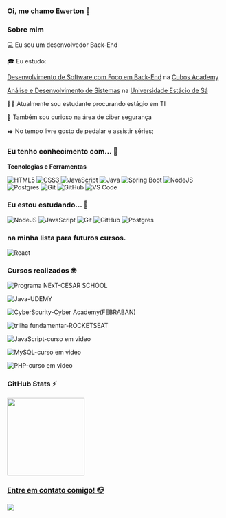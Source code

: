 
### Oi, me chamo Ewerton 👋

### Sobre mim

💻 Eu sou um desenvolvedor Back-End

🎓 Eu estudo:

[Desenvolvimento de Software com Foco em Back-End](https://cubos.academy/cursos/desenvolvimento-de-software) na [Cubos Academy](https://cubos.academy/)

[Análise e Desenvolvimento de Sistemas](https://estacio.br/cursos/graduacao/analise-e-desenvolvimento-de-sistemas) na [Universidade Estácio de Sá](https://estacio.br/)

👩‍💻 Atualmente sou estudante procurando estágio em TI

🔎 Também sou curioso na área de ciber segurança

✒️ No tempo livre gosto de pedalar e assistir séries;

### Eu tenho conhecimento com... 🔧

**Tecnologias e Ferramentas**

![HTML5](https://img.shields.io/badge/html5-%23E34F26.svg?style=for-the-badge&logo=html5&logoColor=white)
![CSS3](https://img.shields.io/badge/css3-%231572B6.svg?style=for-the-badge&logo=css3&logoColor=white)
![JavaScript](https://img.shields.io/badge/javascript-%23323330.svg?style=for-the-badge&logo=javascript&logoColor=%23F7DF1E)
![Java](https://img.shields.io/badge/java-%23ED8B00.svg?style=for-the-badge&logo=openjdk&logoColor=white)
![Spring Boot](https://img.shields.io/badge/Spring%20Boot-%23F05033.svg?style=flat-square&logo=SpringBoot&logoColor=white)
![NodeJS](https://img.shields.io/badge/node.js-6DA55F?style=for-the-badge&logo=node.js&logoColor=white)
![Postgres](https://img.shields.io/badge/postgres-%23316192.svg?style=for-the-badge&logo=postgresql&logoColor=white)
![Git](https://img.shields.io/badge/git-%23F05033.svg?style=for-the-badge&logo=git&logoColor=white)
![GitHub](https://img.shields.io/badge/github-%23121011.svg?style=for-the-badge&logo=github&logoColor=white)
![VS Code](https://img.shields.io/badge/VS%20Code-0078d7.svg?style=for-the-badge&logo=visual-studio-code&logoColor=white)

### Eu estou estudando... 🧩

![NodeJS](https://img.shields.io/badge/node.js-6DA55F?style=for-the-badge&logo=node.js&logoColor=white)
![JavaScript](https://img.shields.io/badge/javascript-%23323330.svg?style=for-the-badge&logo=javascript&logoColor=%23F7DF1E)
![Git](https://img.shields.io/badge/git-%23F05033.svg?style=for-the-badge&logo=git&logoColor=white)
![GitHub](https://img.shields.io/badge/github-%23121011.svg?style=for-the-badge&logo=github&logoColor=white)
![Postgres](https://img.shields.io/badge/postgres-%23316192.svg?style=for-the-badge&logo=postgresql&logoColor=white)

<!-- (Você pode adicionar novas tecnologias insira ![Nome da Tecnologia](https://img.shields.io/badge/-[Nome da tecnologia]-[Cor do fundo]?style=flat-square&logo=[Nome da tecnologia])) -->
### na minha lista para futuros cursos.

![React](https://img.shields.io/badge/react-%2320232a.svg?style=for-the-badge&logo=react&logoColor=%2361DAFB)

### Cursos realizados 🤓

<!-- (Aqui você pode adicionar cursos que você já fez) -->

![Programa NExT-CESAR SCHOOL](https://img.shields.io/badge/Programa%20NExT-CESARSCHOOL-%23121011.svg?style=for-the-badge&logoColor=%2361DAFB)

![Java-UDEMY](https://img.shields.io/badge/Java%20completo-UDEMY-%23121011.svg?style=for-the-badge&logoColor=%2361DAFB)

![CyberScurity-Cyber Academy(FEBRABAN)](https://img.shields.io/badge/CyberScurity-Cyber%20Academy(FEBRABAN)-%23121011.svg?style=for-the-badge&logoColor=%2361DAFB)

![trilha fundamentar-ROCKETSEAT](https://img.shields.io/badge/trilha%20fundamentar-ROCKETSEAT-%23121011.svg?style=for-the-badge&logoColor=%2361DAFB)

![JavaScript-curso em video](https://img.shields.io/badge/JavaScript-curso%20em%20video-%23121011.svg?style=for-the-badge&logoColor=%2361DAFB)

![MySQL-curso em video](https://img.shields.io/badge/MySQL-curso%20em%20video-%23121011.svg?style=for-the-badge&logoColor=%2361DAFB)

![PHP-curso em video](https://img.shields.io/badge/PHP-curso%20em%20video-%23121011.svg?style=for-the-badge&logoColor=%2361DAFB)
<!--
Substitua o usuário lbguilherme pelo seu usuário no GitHub.
-->

### GitHub Stats ⚡
<div>
<a href="https://github.com/EwertonRafael">
<img height="180em" src="https://github-readme-stats.vercel.app/api/top-langs/?username=EwertonRafael&layout=compact&langs_count=7&theme=dracula"/>
</div>

### Entre em contato comigo! 📭
<div>
<a href="https://www.linkedin.com/in/ewerton-bertoldo" target="_blank"><img src="https://img.shields.io/badge/-LinkedIn-%230077B5?style=for-the-badge&logo=linkedin&logoColor=white" target="_blank"></a>   
</div>
